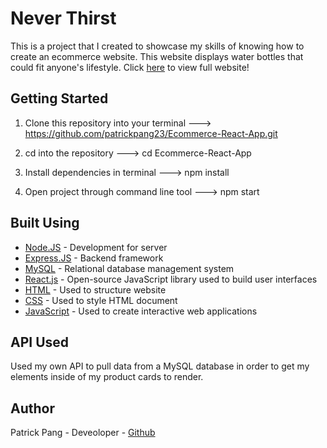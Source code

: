 # Never Thirst
This is a project that I created to showcase my skills of knowing how to create an ecommerce website. This website displays water bottles that could fit anyone's lifestyle. Click [here](https://patrick-ecom-react.herokuapp.com) to view full website!

## Getting Started
1. Clone this repository into your terminal --->
https://github.com/patrickpang23/Ecommerce-React-App.git

2. cd into the repository ---> cd Ecommerce-React-App

3. Install dependencies in terminal ---> npm install

4. Open project through command line tool ---> npm start

## Built Using
* [Node.JS](https://nodejs.org/en/) - Development for server
* [Express.JS](https://expressjs.com/) - Backend framework
* [MySQL](https://www.mysql.com/) - Relational database management system
* [React.js](https://reactjs.org/) - Open-source JavaScript library used to build user interfaces
* [HTML](https://developer.mozilla.org/en-US/docs/Learn/Getting_started_with_the_web/HTML_basics) - Used to structure website
* [CSS](https://www.w3schools.com/css/) - Used to style HTML document
* [JavaScript](https://www.javascript.com/) - Used to create interactive web applications

## API Used 
Used my own API to pull data from a MySQL database in order to get my elements inside of my product cards to render.

## Author
Patrick Pang - Deveoloper - [Github](https://github.com/patrickpang23)
